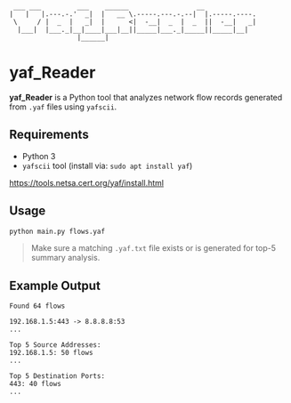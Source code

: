 ```

 ___ ___         ___    ______                 __             
|   |   |.---.-.'  _|  |   __ \.-----.---.-.--|  |.-----.----.
 \     / |  _  |   _|  |      <|  -__|  _  |  _  ||  -__|   _|
  |___|  |___._|__|____|___|__||_____|___._|_____||_____|__|  
                 |______|                                     

```

# yaf_Reader

**yaf_Reader** is a Python tool that analyzes network flow records generated from `.yaf` files using `yafscii`.


## Requirements
- Python 3
- `yafscii` tool (install via: `sudo apt install yaf`)

https://tools.netsa.cert.org/yaf/install.html

## Usage

```bash
python main.py flows.yaf
```

> Make sure a matching `.yaf.txt` file exists or is generated for top-5 summary analysis.

## Example Output

```
Found 64 flows

192.168.1.5:443 -> 8.8.8.8:53
...

Top 5 Source Addresses:
192.168.1.5: 50 flows
...

Top 5 Destination Ports:
443: 40 flows
...
```

